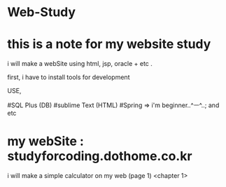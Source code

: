 # Web-Study
# this is a note for my website study 

i will make a webSite using html, jsp, oracle + etc . 

first, i have to install tools for development 

USE, 

#SQL Plus (DB) 
#sublime Text (HTML) 
#Spring => i'm beginner..^ㅡ^..; 
and etc




# my webSite : studyforcoding.dothome.co.kr 

i will make a simple calculator on my web (page 1) <chapter 1> 

